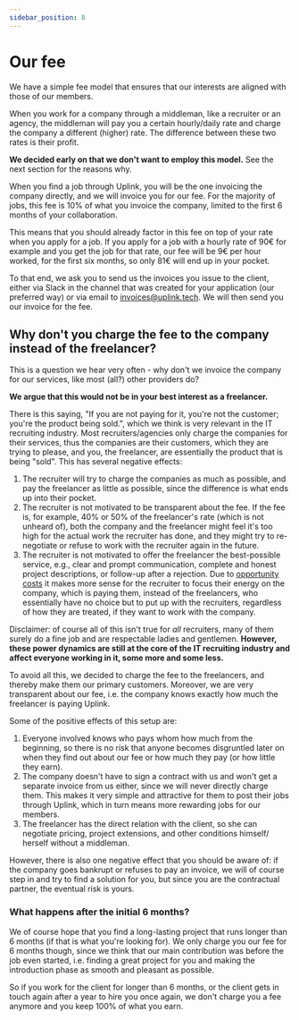 ```yaml
---
sidebar_position: 8
---
```


# Our fee

We have a simple fee model that ensures that our interests are aligned with those of our members.

When you work for a company through a middleman, like a recruiter or an agency, the middleman will pay you a certain hourly/daily rate and charge the company a different (higher) rate. The difference between these two rates is their profit.

**We decided early on that we don't want to employ this model.** See the next section for the reasons why.

When you find a job through Uplink, you will be the one invoicing the company directly, and we will invoice you for our fee. For the majority of jobs, this fee is 10% of what you invoice the company, limited to the first 6 months of your collaboration.

This means that you should already factor in this fee on top of your rate when you apply for a job. If you apply for a job with a hourly rate of 90€ for example and you get the job for that rate, our fee will be 9€ per hour worked, for the first six months, so only 81€ will end up in your pocket.

To that end, we ask you to send us the invoices you issue to the client, either via Slack in the channel that was created for your application (our preferred way) or via email to [invoices@uplink.tech](mailto:invoices@uplink.tech). We will then send you our invoice for the fee.

## Why don't you charge the fee to the company instead of the freelancer?

This is a question we hear very often - why don't we invoice the company for our services, like most (all?) other providers do?

**We argue that this would not be in your best interest as a freelancer.**

There is this saying, "If you are not paying for it, you're not the customer; you're the product being sold.", which we think is very relevant in the IT recruiting industry. Most recruiters/agencies only charge the companies for their services, thus the companies are their customers, which they are trying to please, and you, the freelancer, are essentially the product that is being "sold". This has several negative effects:

1. The recruiter will try to charge the companies as much as possible, and pay the freelancer as little as possible, since the difference is what ends up into their pocket.
2. The recruiter is not motivated to be transparent about the fee. If the fee is, for example, 40% or 50% of the freelancer's rate (which is not unheard of), both the company and the freelancer might feel it's too high for the actual work the recruiter has done, and they might try to re-negotiate or refuse to work with the recruiter again in the future.
3. The recruiter is not motivated to offer the freelancer the best-possible service, e.g., clear and prompt communication, complete and honest project descriptions, or follow-up after a rejection. Due to [opportunity costs](https://en.wikipedia.org/wiki/Opportunity_cost) it makes more sense for the recruiter to focus their energy on the company, which is paying them, instead of the freelancers, who essentially have no choice but to put up with the recruiters, regardless of how they are treated, if they want to work with the company.

Disclaimer: of course all of this isn't true for _all_ recruiters, many of them surely do a fine job and are respectable ladies and gentlemen. **However, these power dynamics are still at the core of the IT recruiting industry and affect everyone working in it, some more and some less.**

To avoid all this, we decided to charge the fee to the freelancers, and thereby make them our primary customers. Moreover, we are very transparent about our fee, i.e. the company knows exactly how much the freelancer is paying Uplink.

Some of the positive effects of this setup are:

1. Everyone involved knows who pays whom how much from the beginning, so there is no risk that anyone becomes disgruntled later on when they find out about our fee or how much they pay (or how little they earn).
2. The company doesn't have to sign a contract with us and won't get a separate invoice from us either, since we will never directly charge them. This makes it very simple and attractive for them to post their jobs through Uplink, which in turn means more rewarding jobs for our members.
3. The freelancer has the direct relation with the client, so she can negotiate pricing, project extensions, and other conditions himself/ herself without a middleman.

However, there is also one negative effect that you should be aware of: if the company goes bankrupt or refuses to pay an invoice, we will of course step in and try to find a solution for you, but since you are the contractual partner, the eventual risk is yours.

### What happens after the initial 6 months?

We of course hope that you find a long-lasting project that runs longer than 6 months (if that is what you're looking for). We only charge you our fee for 6 months though, since we think that our main contribution was before the job even started, i.e. finding a great project for you and making the introduction phase as smooth and pleasant as possible.

So if you work for the client for longer than 6 months, or the client gets in touch again after a year to hire you once again, we don't charge you a fee anymore and you keep 100% of what you earn.
